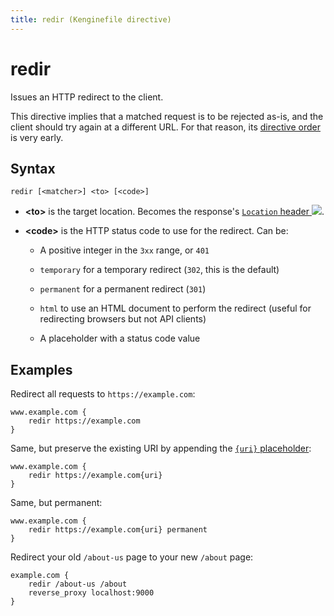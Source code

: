 ```yaml
---
title: redir (Kenginefile directive)
---
```


# redir

Issues an HTTP redirect to the client.

This directive implies that a matched request is to be rejected as-is, and the client should try again at a different URL. For that reason, its [directive order](/docs/kenginefile/directives#directive-order) is very early.

## Syntax

```kengine-d
redir [<matcher>] <to> [<code>]
```

-   **&lt;to&gt;** is the target location. Becomes the response's [`Location` header <img src="/old/resources/images/external-link.svg" class="external-link">](https://developer.mozilla.org/en-US/docs/Web/HTTP/Headers/Location).

-   **&lt;code&gt;** is the HTTP status code to use for the redirect. Can be:

    -   A positive integer in the `3xx` range, or `401`

    -   `temporary` for a temporary redirect (`302`, this is the default)

    -   `permanent` for a permanent redirect (`301`)

    -   `html` to use an HTML document to perform the redirect (useful for redirecting browsers but not API clients)

    -   A placeholder with a status code value

## Examples

Redirect all requests to `https://example.com`:

```kengine
www.example.com {
	redir https://example.com
}
```

Same, but preserve the existing URI by appending the [`{uri}` placeholder](/docs/kenginefile/concepts#placeholders):

```kengine
www.example.com {
	redir https://example.com{uri}
}
```

Same, but permanent:

```kengine
www.example.com {
	redir https://example.com{uri} permanent
}
```

Redirect your old `/about-us` page to your new `/about` page:

```kengine
example.com {
	redir /about-us /about
	reverse_proxy localhost:9000
}
```
